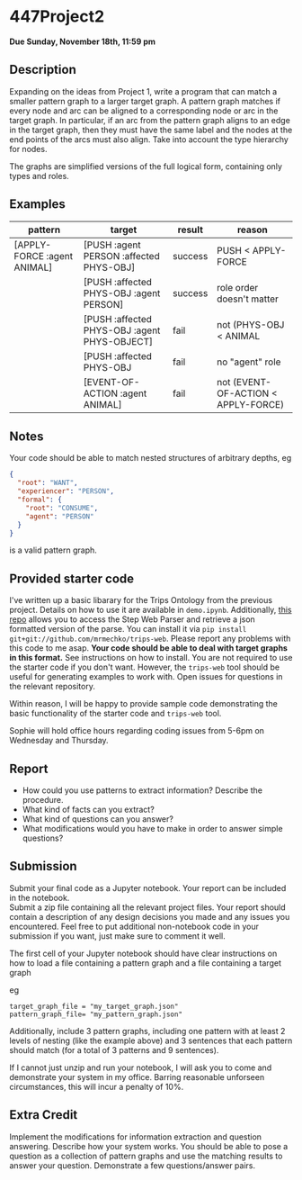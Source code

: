# 447Project2

**Due Sunday, November 18th, 11:59 pm**

## Description

Expanding on the ideas from Project 1, write a program that can match a smaller pattern graph to a larger target graph.
A pattern graph matches if every node and arc can be aligned to a corresponding node or arc in the target graph.
In particular, if an arc from the pattern graph aligns to an edge in the target graph, then they must have the same label and
the nodes at the end points of the arcs must also align.  Take into account the type hierarchy for nodes.

The graphs are simplified versions of the full logical form, containing only types and roles.

## Examples

|pattern  |target   |result   |reason   |
|---------|---------|---------|---------|
|[APPLY-FORCE :agent ANIMAL] | [PUSH :agent PERSON :affected PHYS-OBJ] | success | PUSH < APPLY-FORCE |
| |[PUSH :affected PHYS-OBJ :agent PERSON]| success | role order doesn't matter|
| |[PUSH :affected PHYS-OBJ :agent PHYS-OBJECT]| fail | not (PHYS-OBJ < ANIMAL |
| |[PUSH :affected PHYS-OBJ | fail | no "agent" role|
| |[EVENT-OF-ACTION :agent ANIMAL] | fail | not (EVENT-OF-ACTION < APPLY-FORCE) |

## Notes

Your code should be able to match nested structures of arbitrary depths, eg
```json
{
  "root": "WANT", 
  "experiencer": "PERSON",
  "formal": {
    "root": "CONSUME",
    "agent": "PERSON"
  }
}
```
is a valid pattern graph.

## Provided starter code

I've written up a basic libarary for the Trips Ontology from the previous project.  Details on how to use it are available
in  `demo.ipynb`.  Additionally, [this repo](http://github.com/mrmechko/trips-web) allows you to access the Step Web Parser and retrieve a json formatted version of the parse.  You can install it via `pip install git+git://github.com/mrmechko/trips-web`.  Please report any problems with this code to me asap.  **Your code should be able to deal with target graphs in this format.**  See instructions on how to install.  You are not required to use the starter code if you don't want.  However, the `trips-web` tool should be useful for generating examples to work with.  Open issues for questions in the relevant repository.

Within reason, I will be happy to provide sample code demonstrating the basic functionality of the starter code and `trips-web` tool.

Sophie will hold office hours regarding coding issues from 5-6pm on Wednesday and Thursday.

## Report

* How could you use patterns to extract information? Describe the procedure.  
* What kind of facts can you extract? 
* What kind of questions can you answer? 
* What modifications would you have to make in order to answer simple questions?

## Submission

Submit your final code as a Jupyter notebook.  Your report can be included in the notebook.  
Submit a zip file containing all the relevant project files.  Your report should contain a description of any design
decisions you made and any issues you encountered.  Feel free to put additional non-notebook code in your submission if you want, just make sure to comment it well.

The first cell of your Jupyter notebook should have clear instructions on how to load a file containing a pattern graph and a file containing a target graph

eg

```
target_graph_file = "my_target_graph.json"
pattern_graph_file= "my_pattern_graph.json"
```

Additionally, include 3 pattern graphs, including one pattern with at least 2 levels of nesting (like the example above)
and 3 sentences that each pattern should match (for a total of 3 patterns and 9 sentences).

If I cannot just unzip and run your notebook, I will ask you to come and demonstrate your system in my office.  Barring reasonable unforseen circumstances, this will incur a penalty of 10%.

## Extra Credit

Implement the modifications for information extraction and question answering.  Describe how your system works.  You should be able to pose a question as a collection of pattern graphs and use the matching results to answer your question.  Demonstrate a few questions/answer pairs.
